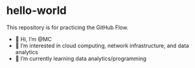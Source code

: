 # hello-world
This repository is for practicing the GitHub Flow.
- 👋 Hi, I’m @MC
- 👀 I’m interested in cloud computing, network infrastructure, and data analytics
- 🌱 I’m currently learning data analytics/programming
